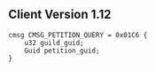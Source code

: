 ## Client Version 1.12

```rust,ignore
cmsg CMSG_PETITION_QUERY = 0x01C6 {
    u32 guild_guid;    
    Guid petition_guid;    
}

```
